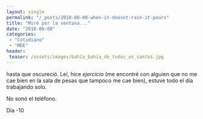 ```yaml
---
layout: single
permalink: "/_posts/2018-08-08-when-it-doesnt-rain-it-pours"
title: "Miré por la ventana..."
date: "2018-08-08"
categories:
 - "Cotidiano"
 - "MDE"
header:
 teaser: /assets/images/bahía_bahía_de_todos_os_santos.jpg
---
```


hasta que oscureció. Leí, hice *ejercicio* (me encontré con alguien que no me cae bien en la sala de pesas que tampoco me cae bien), estuve todo el día trabajando solo.

No sonó el teléfono.  

Día -10
